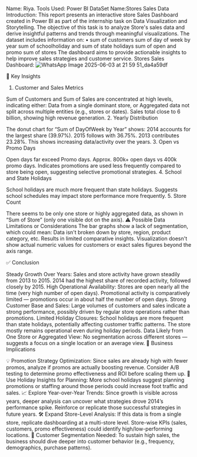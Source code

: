 Name: Riya.
Tools Used: Power BI
DataSet Name:Stores Sales Data
Introduction:
This report presents an interactive store Sales Dashboard created in Power Bl as part of the internship task on Data Visualization and Storytelling.
The objective of this task is to analyze Store's sales data and derive insightful patterns and trends through meaningful visualizations. The dataset includes information on:
• sum of customers
sum  of day of week by year
sum of schoolholiday and sum of state holidays
sum of open and promo
sum of stores
The dashboard aims to provide actionable insights to help improve sales strategies and customer service.
Stores Sales Dashboard:
![WhatsApp Image 2025-06-03 at 21 59 51_da4a59df](https://github.com/user-attachments/assets/854d0ef2-bf5a-4f9d-b534-f3cce0ca84d7)

🔑 Key Insights
1. Customer and Sales Metrics

Sum of Customers and Sum of Sales are concentrated at high levels, indicating either:
Data from a single dominant store, or
Aggregated data not split across multiple entities (e.g., stores or dates).
Sales total close to 6 billion, showing high revenue generation.
2. Yearly Distribution

The donut chart for “Sum of DayOfWeek by Year” shows:
2014 accounts for the largest share (39.97%).
2015 follows with 36.75%.
2013 contributes 23.28%.
This shows increasing data/activity over the years.
3. Open vs Promo Days

Open days far exceed Promo days.
Approx. 800k+ open days vs 400k promo days.
Indicates promotions are used less frequently compared to store being open, suggesting selective promotional strategies.
4. School and State Holidays

School holidays are much more frequent than state holidays.
Suggests school schedules may impact store performance more frequently.
5. Store Count

There seems to be only one store or highly aggregated data, as shown in “Sum of Store” (only one visible dot on the axis).
⚠ Possible Data Limitations or Considerations
The bar graphs show a lack of segmentation, which could mean:
Data isn't broken down by store, region, product category, etc.
Results in limited comparative insights.
Visualization doesn't show actual numeric values for customers or exact sales figures beyond the axis range.

✅ Conclusion

Steady Growth Over Years:
Sales and store activity have grown steadily from 2013 to 2015.
2014 had the highest share of recorded activity, followed closely by 2015.
High Operational Availability:
Stores are open nearly all the time (very high number of open days).
Promotional activity is comparatively limited — promotions occur in about half the number of open days.
Strong Customer Base and Sales:
Large volumes of customers and sales indicate a strong performance, possibly driven by regular store operations rather than promotions.
Limited Holiday Closures:
School holidays are more frequent than state holidays, potentially affecting customer traffic patterns.
The store mostly remains operational even during holiday periods.
Data Likely from One Store or Aggregated View:
No segmentation across different stores — suggests a focus on a single location or an average view.
💼 Business Implications

💡 Promotion Strategy Optimization:
Since sales are already high with fewer promos, analyze if promos are actually boosting revenue.
Consider A/B testing to determine promo effectiveness and ROI before scaling them up.
📅 Use Holiday Insights for Planning:
More school holidays suggest planning promotions or staffing around those periods could increase foot traffic and sales.
📈 Explore Year-over-Year Trends:
Since growth is visible across years, deeper analysis can uncover what strategies drove 2014’s performance spike.
Reinforce or replicate those successful strategies in future years.
🛠 Expand Store-Level Analysis:
If this data is from a single store, replicate dashboarding at a multi-store level.
Store-wise KPIs (sales, customers, promo effectiveness) could identify high/low-performing locations.
👥 Customer Segmentation Needed:
To sustain high sales, the business should dive deeper into customer behavior (e.g., frequency, demographics, purchase patterns).
